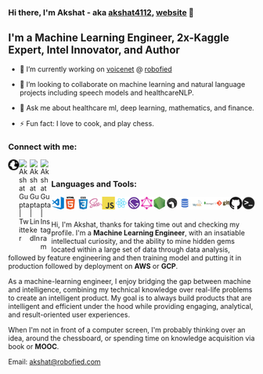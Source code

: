 ### Hi there, I'm Akshat - aka [akshat4112](https://www.github.com/akshat4112), [website](https://akshat4112.github.io) 👋

## I'm a Machine Learning Engineer, 2x-Kaggle Expert, Intel Innovator, and Author

- 🔭 I’m currently working on [voicenet](https://www.github.com/robofied/voicenet) @ [robofied](https://www.github.com/robofied)
<!-- - 🌱 I’m currently learning  -->
- 👯 I’m looking to collaborate on machine learning and natural language projects including speech models and healthcareNLP.
<!-- - 🤔 I’m looking for help with ... -->
- 💬 Ask me about healthcare ml, deep learning, mathematics, and finance.
<!-- - 📫 How to reach me: ...
- 😄 Pronouns: ...-->
- ⚡ Fun fact: I love to cook, and play chess.

### Connect with me:

[<img align="left" alt="Akshat Gupta" width="22px" src="https://raw.githubusercontent.com/iconic/open-iconic/master/svg/globe.svg" />](https://t4112.github.io)
[<img align="left" alt="Akshat Gupta | Twitter" width="22px" src="https://cdn.jsdelivr.net/npm/simple-icons@v3/icons/twitter.svg" />](https://twitter.com/akshat_rg)
[<img align="left" alt="Akshat Gupta | LinkedIn" width="22px" src="https://cdn.jsdelivr.net/npm/simple-icons@v3/icons/linkedin.svg" />](https://www.linkedin.com/in/akshat-rg/)
[<img align="left" alt="Akshat Gupta | Instagram" width="22px" src="https://cdn.jsdelivr.net/npm/simple-icons@v3/icons/instagram.svg" />](https://www.instagram.com/thisisakshatgupta/)

<br />

### Languages and Tools:

[<img align="left" alt="Visual Studio Code" width="26px" src="https://raw.githubusercontent.com/github/explore/80688e429a7d4ef2fca1e82350fe8e3517d3494d/topics/visual-studio-code/visual-studio-code.png" />](https://www.robofied.com)
[<img align="left" alt="HTML5" width="26px" src="https://raw.githubusercontent.com/github/explore/80688e429a7d4ef2fca1e82350fe8e3517d3494d/topics/html/html.png" />](https://www.robofied.com)
[<img align="left" alt="CSS3" width="26px" src="https://raw.githubusercontent.com/github/explore/80688e429a7d4ef2fca1e82350fe8e3517d3494d/topics/css/css.png" />](https://www.robofied.com)
[<img align="left" alt="Sass" width="26px" src="https://raw.githubusercontent.com/github/explore/80688e429a7d4ef2fca1e82350fe8e3517d3494d/topics/sass/sass.png" />](https://www.robofied.com)
[<img align="left" alt="JavaScript" width="26px" src="https://raw.githubusercontent.com/github/explore/80688e429a7d4ef2fca1e82350fe8e3517d3494d/topics/javascript/javascript.png" />](https://www.robofied.com)
[<img align="left" alt="React" width="26px" src="https://raw.githubusercontent.com/github/explore/80688e429a7d4ef2fca1e82350fe8e3517d3494d/topics/react/react.png" />](https://www.robofied.com)
[<img align="left" alt="Gatsby" width="26px" src="https://raw.githubusercontent.com/github/explore/e94815998e4e0713912fed477a1f346ec04c3da2/topics/gatsby/gatsby.png" />](https://www.robofied.com)
[<img align="left" alt="GraphQL" width="26px" src="https://raw.githubusercontent.com/github/explore/80688e429a7d4ef2fca1e82350fe8e3517d3494d/topics/graphql/graphql.png" />](https://www.robofied.com)
[<img align="left" alt="Node.js" width="26px" src="https://raw.githubusercontent.com/github/explore/80688e429a7d4ef2fca1e82350fe8e3517d3494d/topics/nodejs/nodejs.png" />](https://www.robofied.com)
[<img align="left" alt="Deno" width="26px" src="https://raw.githubusercontent.com/github/explore/361e2821e2dea67711cde99c9c40ed357061cf27/topics/deno/deno.png" />](https://www.robofied.com)
[<img align="left" alt="SQL" width="26px" src="https://raw.githubusercontent.com/github/explore/80688e429a7d4ef2fca1e82350fe8e3517d3494d/topics/sql/sql.png" />](https://www.robofied.com)
[<img align="left" alt="MySQL" width="26px" src="https://raw.githubusercontent.com/github/explore/80688e429a7d4ef2fca1e82350fe8e3517d3494d/topics/mysql/mysql.png" />](https://www.robofied.com)
[<img align="left" alt="MongoDB" width="26px" src="https://raw.githubusercontent.com/github/explore/80688e429a7d4ef2fca1e82350fe8e3517d3494d/topics/mongodb/mongodb.png" />](https://www.robofied.com)
[<img align="left" alt="Git" width="26px" src="https://raw.githubusercontent.com/github/explore/80688e429a7d4ef2fca1e82350fe8e3517d3494d/topics/git/git.png" />](https://www.robofied.com)
[<img align="left" alt="GitHub" width="26px" src="https://raw.githubusercontent.com/github/explore/78df643247d429f6cc873026c0622819ad797942/topics/github/github.png" />](https://www.robofied.com)
[<img align="left" alt="HTML5" width="26px" src="https://raw.githubusercontent.com/github/explore/80688e429a7d4ef2fca1e82350fe8e3517d3494d/topics/terminal/terminal.png" />](https://www.robofied.com)


<br /> <br />

Hi, I'm Akshat, thanks for taking time out and checking my profile. I'm a **Machine Learning Engineer**, with an insatiable intellectual curiosity, and the ability to mine hidden gems located within a large set of data through data analysis, followed by feature engineering and then training model and putting it in production followed by deployment on **AWS** or **GCP**.

As a machine-learning engineer, I enjoy bridging the gap between machine and intelligence, combining my technical knowledge over real-life problems to create an intelligent product. My goal is to always build products that are intelligent and efficient under the hood while providing engaging, analytical, and result-oriented user experiences.

When I'm not in front of a computer screen, I'm probably thinking over an idea, around the chessboard, or spending time on knowledge acquisition via book or **MOOC**. 

Email: akshat@robofied.com
